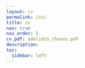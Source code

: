 ```yaml
---
layout: cv
permalink: /cv/
title: cv
nav: true
nav_order: 5
cv_pdf: adalidch_chavez.pdf
description: 
toc:
  sidebar: left
---
```

